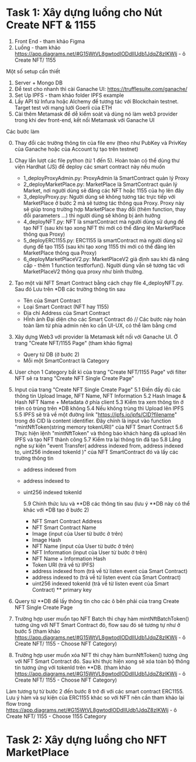 # Task 1: Xây dựng luồng cho Nút Create NFT & 1155

1. Front End - tham khảo Figma
2. Luồng - tham khảo https://app.diagrams.net/#G15WtVL8gwtodIODdIlUdb1JdqZ8zlKWlj - ô Create NFT/ 1155

Một số setup cần thiết

1. Server + Mongo DB
2. Để test cho nhanh thì cài Ganache UI: https://trufflesuite.com/ganache/
3. Set Up IPFS - tham khảo folder IPFS example
4. Lấy API từ Infura hoặc Alchemy để tương tác với Blockchain testnet. Target test với mạng lưới Goerli của ETH
5. Cài thêm Metamask để dễ kiểm soát và dùng nó làm web3 provider trong khi dev front-end, kết nối Metamask với Ganache UI

Các bước làm

0. Thay đổi các trường thông tin của file env (theo như PubKey và PrivKey của Ganache hoặc của Account tự tạo trên testnet)
1. Chạy lần lượt các file python (từ 1 đến 5). Hoàn toàn có thể dùng thư viện Hardhat (JS) để deploy các smart contract này nếu muốn
   - 1_deployProxyAdmin.py: ProxyAdmin là SmartContract quản lý Proxy
   - 2_deployMarketPlace.py: MarketPlace là SmartContract quản lý Market, nơi người dùng sẽ đăng các NFT hoặc 1155 của họ lên đây
   - 3_deployProxy.py: Người dùng sẽ không tương tác trực tiếp với MarketPlace ở bước 2 mà sẽ tương tác thông qua Proxy. Proxy này sẽ giúp trong trường hợp MarketPlace thay đổi (thêm function, thay đổi parameters ...) thì người dùng sẽ không bị ảnh hưởng
   - 4_deployNFT.py: NFT là smartContract mà người dùng sử dụng để tạo NFT (sau khi tạo xong NFT thì mới có thể đăng lên MarketPlace thông qua Proxy)
   - 5_deployERC1155.py: ERC1155 là smartContract mà người dùng sử dụng để tạo 1155 (sau khi tạo xong 1155 thì mới có thể đăng lên MarketPlace thông qua Proxy)
   - 6_deployMarketPlaceV2.py: MarketPlaceV2 giả định sau khi đã nâng cấp - thêm 1 function testforfun(). Người dùng vẫn sẽ tương tác với MarketPlaceV2 thông qua proxy như bình thường.
2. Tạo một vài NFT Smart Contract bằng cách chạy file 4_deployNFT.py. Sau đó Lưu trên \*DB các trường thông tin sau
   - Tên của Smart Contract
   - Loại Smart Contract (NFT hay 1155)
   - Địa chỉ Address của Smart Contract
   - HÌnh ảnh Đại diện cho các Smart Contract đó
     // Các bước này hoàn toàn làm từ phía admin nên ko cần UI-UX, có thể làm bằng cmd
3. Xây dựng Web3 với provider là Metamask kết nối với Ganache UI. Ở trang "Create NFT/1155 Page" (tham khảo figma)
   - Query từ DB (ở bước 2)
   - Mỗi một SmartContract là Category
4. User chọn 1 Category bất kì của trang "Create NFT/1155 Page" với filter NFT sẽ ra trang "Create NFT Single Create Page"
5. Input của trang "Create NFT Single Create Page"
   5.1 Điền đầy đủ các thông tin Upload Image, NFT Name, NFT Information
   5.2 Hash Image & Hash NFT Name + Metadata ở phía client
   5.3 Kiểm tra xem thông tin ở trên có trùng trên \*DB không
   5.4 Nếu không trùng thì Upload lên IPFS
   5.5 IPFS sẽ trả về một đường link "https://ipfs.io/ipfs/CID?filename" trong đó CID là content identifier. Đây chính là input vào function "mintNftToken(string memory tokenURI)" của NFT Smart Contract
   5.6 Thực hiện lệnh "mintNftToken" và thông báo khách hàng đã upload lên IPFS và tạo NFT thành công
   5.7 Kiểm tra lại thông tin đã tạo
   5.8 Lắng nghe sự kiện "event Transfer( address indexed from, address indexed to, uint256 indexed tokenId )" của NFT SmartContract đó và lấy các trường thông tin

   - address indexed from
   - address indexed to
   - uint256 indexed tokenId

     5.9 Chính thức lưu và \*\*DB các thông tin sau (lưu ý \*\*DB này có thể khác với \*DB tạo ở bước 2)

     - NFT Smart Contract Address
     - NFT Smart Contract Name
     - Image (input của User từ bước ở trên)
     - Image Hash
     - NFT Name (input của User từ bước ở trên)
     - NFT Information (input của User từ bước ở trên)
     - NFT Name + Information Hash
     - Token URI (trả về từ IPFS)
     - address indexed from (trả về từ listen event của Smart Contract)
     - address indexed to (trả về từ listen event của Smart Contract)
     - uint256 indexed tokenId (trả về từ listen event của Smart Contract) \*\* primary key

6. Query từ \*\*DB để lấy thông tin cho các ô bên phải của trang Create NFT Single Create Page
7. Trường hợp user muốn tạo NFT Batch thì chạy hàm mintNftBatchToken() tương ứng với NFT Smart Contract đó, flow sau đó sẽ tương tự như ở bước 5 (tham khảo https://app.diagrams.net/#G15WtVL8gwtodIODdIlUdb1JdqZ8zlKWlj - ô Create NFT/ 1155 - Choose NFT Category)
8. Trường hợp user muốn xóa NFT thì chạy hàm burnNftToken() tương ứng với NFT Smart Contract đó. Sau khi thực hiện xong sẽ xóa toàn bộ thông tin tương ứng với tokenId trên \*\*DB. (tham khảo https://app.diagrams.net/#G15WtVL8gwtodIODdIlUdb1JdqZ8zlKWlj - ô Create NFT/ 1155 - Choose NFT Category)

Làm tương tự từ bước 2 đến bước 8 trở đi với các smart contract ERC1155. Lưu ý hàm và sự kiện của ERC1155 khác so với NFT nên cần tham khảo lại flow trong https://app.diagrams.net/#G15WtVL8gwtodIODdIlUdb1JdqZ8zlKWlj - ô Create NFT/ 1155 - Choose 1155 Category

# Task 2: Xây dựng luồng cho NFT MarketPlace
